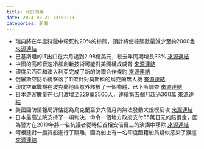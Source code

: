 ```yaml
---
title: 今日頭條
date: 2024-08-21 13:01:13
categories: 新聞            
---
```

- 瑞典將在年度狩獵中殺死約20%的棕熊，預計將使棕熊數量減少至約2000隻 [來源連結](https://www.theguardian.com/environment/article/2024/aug/21/sweden-to-kill-20-per-cent-of-its-brown-bears-in-annual-hunt-aoe)
- 巴基斯坦的IT出口在六月達到2.98億美元，較去年同期增長33% [來源連結](https://www.theguardian.com/global-development/article/2024/aug/21/pakistan-businesses-reeling-from-slow-internet-blame-testing-for-firewall)
- 中國的高超音速冷卻創新技術可能對美國構成威脅 [來源連結](https://asiatimes.com/2024/08/chinas-hypersonic-cooling-innovation-puts-heat-on-us/)
- 印度尼西亞和澳大利亞完成了新的防禦合作條約 [來源連結](https://asiatimes.com/2024/08/indonesia-australia-set-to-become-brothers-in-arms/)
- 俄羅斯空防系統擊落了11架針對莫斯科的烏克蘭無人機 [來源連結](https://www.theguardian.com/world/live/2024/aug/21/russia-ukraine-war-live-kursk-moscow-drone-attack)
- 印度空軍戰機在波克蘭地區意外釋放了一個物體，已下令調查 [來源連結](https://www.thehindu.com/news/national/iaf-fighter-jet-inadvertently-releases-air-store-near-pokhran-enquiry-ordered/article68550377.ece)
- 日本遊客數量在七月激增至329萬2500人，連續第五個月超過300萬 [來源連結](https://www.japantimes.co.jp/news/2024/08/21/japan/society/foreign-visitors-record-high-july/)
- 美國國防情報局評估認為烏克蘭至少六個月內無法發動大規模反攻 [來源連結](https://www.japantimes.co.jp/news/2024/08/21/world/us-dia-russia-ukraine-offensives/)
- 日本最高法院支持了一項判決，命令一個地方政府支付55萬日元的賠償金，因為警方在2019年將一名抗議者從時任首相安倍晉三的演講中移除 [來源連結](https://www.japantimes.co.jp/news/2024/08/21/japan/crime-legal/japan-supreme-court-damages-order/)
- 阿根廷對一艘貨船進行了隔離，因為船上有一名印度國籍船員疑似感染了猴痘 [來源連結](https://www.theguardian.com/world/article/2024/aug/21/mpox-argentina-quarantines-cargo-ship-over-suspected-case-of-virus)



